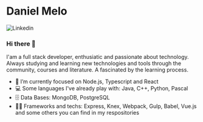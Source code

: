 # Daniel Melo
![Linkedin](https://img.shields.io/badge/-Daniel%20Melo-blue?logo=Linkedin&link=https://linkedin.com/in/daniel-afm)
### Hi there 👋

I'am a full stack developer, enthusiatic and passionate about technology. Always studying and learning new technologies and tools through the community, courses and literature. A fascinated by the learning process.


- 🔭 I’m currently focused on Node.js, Typescript and React
- 💻 Some languages I've already play with: Java, C++, Python, Pascal
- 🗄️ Data Bases: MongoDB, PostgreSQL
- 👨‍💻 Frameworks and techs: Express, Knex, Webpack, Gulp, Babel, Vue.js and some others you can find in my respositories
